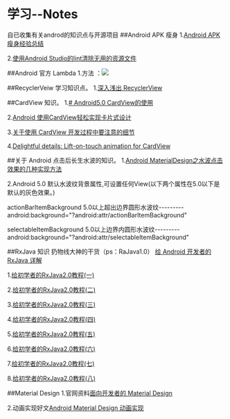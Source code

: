 # 学习--Notes
自已收集有关androd的知识点与开源项目
##Android APK 瘦身
1.[Android APK瘦身经验总结](http://www.jianshu.com/p/bfe44ef18aca)

2.[使用Android Studio的lint清除无用的资源文件](http://waychel.com/shi-yong-android-studiode-lintqing-chu-wu-yong-de-zi-yuan-wen-jian/)

##Android 官方 Lambda
1.方法 ：![](https://github.com/volewu/Study--Notes/blob/master/images/Lamboda.png) 

##RecyclerVeiw 学习知识点。
1.[深入浅出 RecyclerView](http://kymjs.com/code/2016/07/10/01)

##CardView 知识。
1.[# Android5.0 CardView的使用](http://www.jianshu.com/p/ae9d654599ef#)

2.[Android 使用CardView轻松实现卡片式设计](http://www.jianshu.com/p/573fc14a7ee5)

3.[关于使用 CardView 开发过程中要注意的细节](http://www.jcodecraeer.com/a/anzhuokaifa/androidkaifa/2015/1025/3621.html)

4.[Delightful details: Lift-on-touch animation for CardView](http://vickychijwani.me/cardview-material-response/)

##关于 Android 点击后长生水波的知识。
1.[Android MaterialDesign之水波点击效果的几种实现方法](http://www.jianshu.com/p/74bfa3338f11)

2.Android 5.0 默认水波纹背景属性,可设置任何View(以下两个属性在5.0以下是默认的灰色效果。)

actionBarItemBackground 5.0以上超出边界圆形水波纹---------
android:background="?android:attr/actionBarItemBackground"

selectableItemBackground 5.0以上边界内圆形水波纹---------
android:background="?android:attr/selectableItemBackground"

##RxJava 知识
扔物线大神的干货（ps：RaJava1.0）
[给 Android 开发者的 RxJava 详解](http://gank.io/post/560e15be2dca930e00da1083#toc_1)

1.[给初学者的RxJava2.0教程(一)](http://www.jianshu.com/p/464fa025229e)

2.[给初学者的RxJava2.0教程(二)](http://www.jianshu.com/p/8818b98c44e2)

3.[给初学者的RxJava2.0教程(三)](http://www.jianshu.com/p/128e662906af)

4.[给初学者的RxJava2.0教程(四)](http://www.jianshu.com/p/bb58571cdb64)

5.[给初学者的RxJava2.0教程(五)](http://www.jianshu.com/p/0f2d6c2387c9)

6.[给初学者的RxJava2.0教程(六)](http://www.jianshu.com/p/e4c6d7989356)

7.[给初学者的RxJava2.0教程(七)](http://www.jianshu.com/p/9b1304435564)

8.[给初学者的RxJava2.0教程(八)](http://www.jianshu.com/p/a75ecf461e02)

##Material Design 
1.官网资料[面向开发者的 Material Design](https://developer.android.google.cn/training/material/index.html)

2.动画实现好文[Android Material Design 动画实现](https://www.aswifter.com/2015/08/01/android-material-design-animation/)
